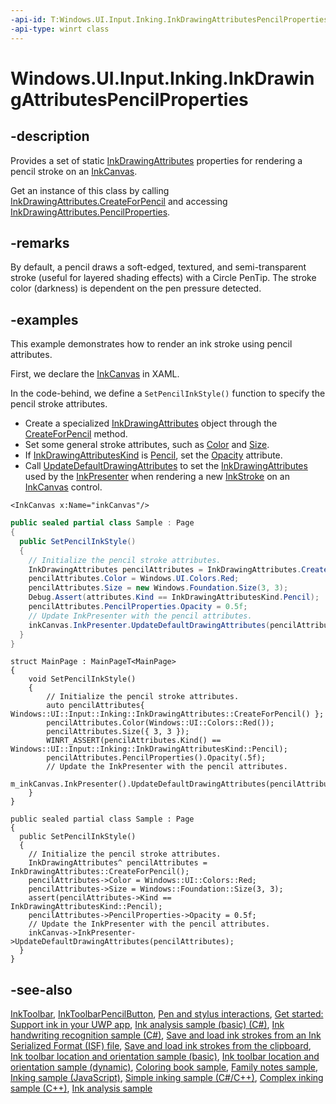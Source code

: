 ```yaml
---
-api-id: T:Windows.UI.Input.Inking.InkDrawingAttributesPencilProperties
-api-type: winrt class
---
```


<!-- Class syntax.
public class InkDrawingAttributesPencilProperties : Windows.UI.Input.Inking.IInkDrawingAttributesPencilProperties
-->

# Windows.UI.Input.Inking.InkDrawingAttributesPencilProperties

## -description

Provides a set of static [InkDrawingAttributes](inkdrawingattributes.md) properties for rendering a pencil stroke on an [InkCanvas](../windows.ui.xaml.controls/inkcanvas.md).

Get an instance of this class by calling [InkDrawingAttributes.CreateForPencil](inkdrawingattributes_createforpencil_181700669.md) and accessing [InkDrawingAttributes.PencilProperties](inkdrawingattributes_pencilproperties.md).

## -remarks

By default, a pencil draws a soft-edged, textured, and semi-transparent stroke (useful for layered shading effects) with a Circle PenTip. The stroke color (darkness) is dependent on the pen pressure detected.

## -examples

This example demonstrates how to render an ink stroke using pencil attributes.

First, we declare the [InkCanvas](../windows.ui.xaml.controls/inkcanvas.md) in XAML.

In the code-behind, we define a `SetPencilInkStyle()` function to specify the pencil stroke attributes.

+ Create a specialized [InkDrawingAttributes](inkdrawingattributes.md) object through the [CreateForPencil](inkdrawingattributes_createforpencil_181700669.md) method.
+ Set some general stroke attributes, such as [Color](inkdrawingattributes_color.md) and [Size](inkdrawingattributes_size.md).
+ If [InkDrawingAttributesKind](inkdrawingattributeskind.md) is [Pencil](inkdrawingattributeskind.md), set the [Opacity](inkdrawingattributespencilproperties_opacity.md) attribute.
+ Call [UpdateDefaultDrawingAttributes](inkpresenter_updatedefaultdrawingattributes_2083673367.md) to set the [InkDrawingAttributes](inkdrawingattributes.md) used by the [InkPresenter](inkpresenter.md) when rendering a new [InkStroke](inkstroke.md) on an [InkCanvas](../windows.ui.xaml.controls/inkcanvas.md) control.

```xaml
<InkCanvas x:Name="inkCanvas"/>
```

```csharp
public sealed partial class Sample : Page
{
  public SetPencilInkStyle()
  {
    // Initialize the pencil stroke attributes.
    InkDrawingAttributes pencilAttributes = InkDrawingAttributes.CreateForPencil();
    pencilAttributes.Color = Windows.UI.Colors.Red;
    pencilAttributes.Size = new Windows.Foundation.Size(3, 3);
    Debug.Assert(attributes.Kind == InkDrawingAttributesKind.Pencil);
    pencilAttributes.PencilProperties.Opacity = 0.5f;
    // Update InkPresenter with the pencil attributes.
    inkCanvas.InkPresenter.UpdateDefaultDrawingAttributes(pencilAttributes);
  }
}
```

```cppwinrt
struct MainPage : MainPageT<MainPage>
{
    void SetPencilInkStyle()
    {
        // Initialize the pencil stroke attributes.
        auto pencilAttributes{ Windows::UI::Input::Inking::InkDrawingAttributes::CreateForPencil() };
        pencilAttributes.Color(Windows::UI::Colors::Red());
        pencilAttributes.Size({ 3, 3 });
        WINRT_ASSERT(pencilAttributes.Kind() == Windows::UI::Input::Inking::InkDrawingAttributesKind::Pencil);
        pencilAttributes.PencilProperties().Opacity(.5f);
        // Update the InkPresenter with the pencil attributes.
        m_inkCanvas.InkPresenter().UpdateDefaultDrawingAttributes(pencilAttributes);
    }
}
```

```cppcx
public sealed partial class Sample : Page
{
  public SetPencilInkStyle()
  {
    // Initialize the pencil stroke attributes.
    InkDrawingAttributes^ pencilAttributes = InkDrawingAttributes::CreateForPencil();
    pencilAttributes->Color = Windows::UI::Colors::Red;
    pencilAttributes->Size = Windows::Foundation::Size(3, 3);
    assert(pencilAttributes->Kind == InkDrawingAttributesKind::Pencil);
    pencilAttributes->PencilProperties->Opacity = 0.5f;
    // Update the InkPresenter with the pencil attributes.
    inkCanvas->InkPresenter->UpdateDefaultDrawingAttributes(pencilAttributes);
  }
}
```

## -see-also

[InkToolbar](../windows.ui.xaml.controls/inktoolbar.md), [InkToolbarPencilButton](../windows.ui.xaml.controls/inktoolbarpencilbutton.md), [Pen and stylus interactions](https://docs.microsoft.com/windows/uwp/input-and-devices/pen-and-stylus-interactions), [Get started: Support ink in your UWP app](https://docs.microsoft.com/windows/uwp/get-started/ink-walkthrough), [Ink analysis sample (basic) (C#)](https://github.com/MicrosoftDocs/windows-topic-specific-samples/archive/uwp-ink-analysis-basic.zip), [Ink handwriting recognition sample (C#)](https://github.com/MicrosoftDocs/windows-topic-specific-samples/archive/uwp-ink-handwriting-reco.zip), [Save and load ink strokes from an Ink Serialized Format (ISF) file](https://github.com/MicrosoftDocs/windows-topic-specific-samples/archive/uwp-ink-store.zip), [Save and load ink strokes from the clipboard](https://github.com/MicrosoftDocs/windows-topic-specific-samples/archive/uwp-ink-store-clipboard.zip), [Ink toolbar location and orientation sample (basic)](https://github.com/MicrosoftDocs/windows-topic-specific-samples/archive/uwp-ink-toolbar-handedness.zip), [Ink toolbar location and orientation sample (dynamic)](https://github.com/MicrosoftDocs/windows-topic-specific-samples/archive/uwp-ink-toolbar-handedness-dynamic.zip), [Coloring book sample](https://aka.ms/cpubsample-coloringbook), [Family notes sample](https://aka.ms/cpubsample-familynotessample), [Inking sample (JavaScript)](https://github.com/Microsoft/Windows-universal-samples/tree/master/Samples/Ink), [Simple inking sample (C#/C++)](https://github.com/Microsoft/Windows-universal-samples/tree/master/Samples/SimpleInk), [Complex inking sample (C++)](https://github.com/Microsoft/Windows-universal-samples/tree/master/Samples/ComplexInk), [Ink analysis sample](https://github.com/Microsoft/Windows-universal-samples/tree/master/Samples/InkAnalysis)


